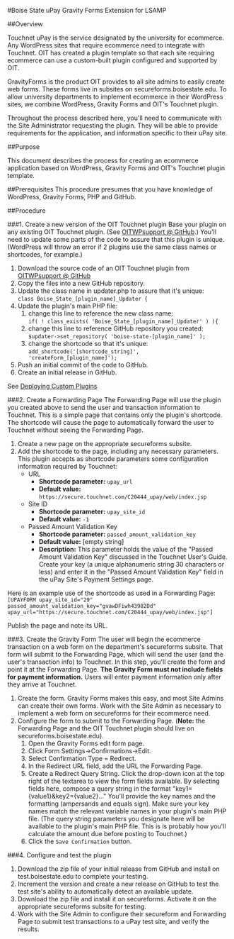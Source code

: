 #Boise State uPay Gravity Forms Extension for LSAMP

##Overview

Touchnet uPay is the service designated by the university for ecommerce. Any WordPress sites that require ecommerce need to integrate with Touchnet. OIT has created a plugin template so that each site requiring ecommerce can use a custom-built plugin configured and supported by OIT.

GravityForms is the product OIT provides to all site admins to easily create web forms. These forms live in subsites on secureforms.boisestate.edu. To allow university departments to implement ecommerce in their WordPress sites, we combine WordPress, Gravity Forms and OIT's Touchnet plugin.

Throughout the process described here, you'll need to communicate with the Site Administrator requesting the plugin. They will be able to provide requirements for the application, and information specific to their uPay site.

##Purpose

This document describes the process for creating an ecommerce application based on WordPress, Gravity Forms and OIT's Touchnet plugin template.

##Prerequisites
This procedure presumes that you have knowledge of WordPress, Gravity Forms, PHP and GitHub.

##Procedure

###1. Create a new version of the OIT Touchnet plugin
Base your plugin on any existing OIT Touchnet plugin. (See [OITWPsupport @ GitHub](https://github.com/OITWPsupport).) You'll need to update some parts of the code to assure that this plugin is unique. (WordPress will throw an error if 2 plugins use the same class names or shortcodes, for example.)

1. Download the source code of an OIT Touchnet plugin from [OITWPsupport @ GitHub](https://github.com/OITWPsupport)
1. Copy the files into a new GitHub repository.
2. Update the class name in updater.php to assure that it's unique:  
`class Boise_State_[plugin_name]_Updater {`
3. Update the plugin's main PHP file:
	1. change this line to reference the new class name:  
		`if( ! class_exists( 'Boise_State_[plugin_name]_Updater' ) ){`
	1. change this line to reference GitHub repository you created:  
		`$updater->set_repository( 'boise-state-[plugin_name]' );`
	1. change the shortcode so that it's unique:  
		`add_shortcode('[shortcode_string]', 'createForm_[plugin_name]');`
6. Push an initial commit of the code to GitHub.
7. Create an initial release in GitHub.
	
See [Deploying Custom Plugins](https://sites.google.com/a/boisestate.edu/wordpress-support/home/boise-state-custom-plugins/deploying-custom-plugins)


###2. Create a Forwarding Page
The Forwarding Page will use the plugin you created above to send the user and transaction information to Touchnet. This is a simple page that contains only the plugin's shortcode. The shortcode will cause the page to automatically forward the user to Touchnet without seeing the Forwarding Page.

1. Create a new page on the appropriate secureforms subsite. 
2. Add the shortcode to the page, including any necessary parameters. This plugin accepts as shortcode parameters some configuration information required by Touchnet:
	- URL
		- **Shortcode parameter:** `upay_url`
		- **Default value:** `https://secure.touchnet.com/C20444_upay/web/index.jsp`
	- Site ID
		- **Shortcode parameter:** `upay_site_id`
		- **Default value:** `-1`
	- Passed Amount Validation Key
		- **Shortcode parameter:** `passed_amount_validation_key`
		- **Default value:** [empty string]
		- **Description:** This parameter holds the value of the "Passed Amount Validation Key" discussed in the Touchnet User's Guide. Create your key (a unique alphanumeric string 30 characters or less) and enter it in the "Passed Amount Validation Key" field in the uPay Site's Payment Settings page.  
  
Here is an example use of the shortcode as used in a Forwarding Page: `[UPAYFORM upay_site_id="29" passed_amount_validation_key="gvawDFiwh43982Dd" upay_url="https://secure.touchnet.com/C20444_upay/web/index.jsp"]`

Publish the page and note its URL.

###3. Create the Gravity Form
The user will begin the ecommerce transaction on a web form on the department's secureforms subsite. That form will submit to the Forwarding Page, which will send the user (and the user's transaction info) to Touchnet. In this step, you'll create the form and point it at the Forwarding Page. **The Gravity Form must not include fields for payment information.** Users will enter payment information only after they arrive at Touchnet.

1. Create the form. Gravity Forms makes this easy, and most Site Admins can create their own forms. Work with the Site Admin as necessary to implement a web form on secureforms for their ecommerce need.
1. Configure the form to submit to the Forwarding Page. (**Note:** the Forwarding Page and the OIT Touchnet plugin should live on secureforms.boisestate.edu).
	1. Open the Gravity Forms edit form page.
	2. Click Form Settings->Confirmations->Edit.
	3. Select Confirmation Type = Redirect.
	4. In the Redirect URL field, add the URL the Forwarding Page.
	5. Create a Redirect Query String. Click the drop-down icon at the top right of the textarea to view the form fields available. By selecting fields here, compose a query string in the format "key1={value1}&key2={value2}..." You'll provide the key names and the formatting (ampersands and equals sign). Make sure your key names match the relevant variable names in your plugin's main PHP file. (The query string parameters you designate here will be available to the plugin's main PHP file. This is is probably how you'll calculate the amount due before posting to Touchnet.)
	6. Click the `Save Confirmation` button.  

###4. Configure and test the plugin
1. Download the zip file of your initial release from GitHub and install on test.boisestate.edu to complete your testing.
2. Increment the version and create a new release on GitHub to test the test site's ability to automatically detect an available update.
1. Download the zip file and install it on secureforms. Activate it on the appropriate secureforms subsite for testing.
2. Work with the Site Admin to configure their secureform and Forwarding Page to submit test transactions to a uPay test site, and verify the results.
